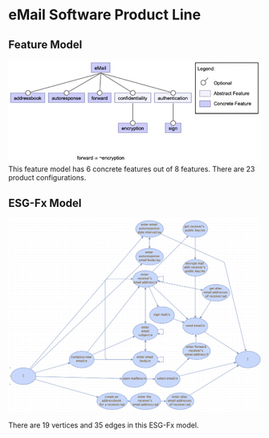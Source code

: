 # eMail Software Product Line 

## Feature Model
![Feature Model](https://github.com/esg4aspl/SPL-ESGFx-Examples/blob/main/eMail/eMail_FeatureModel.png)
This feature model has 6 concrete features out of 8 features. There are 23 product configurations. 

## ESG-Fx Model
![ESG-Fx Model](https://github.com/esg4aspl/SPL-ESGFx-Examples/blob/main/eMail/eMail_ESGFx_Model.png)

There are 19 vertices and 35 edges in this ESG-Fx model. 



